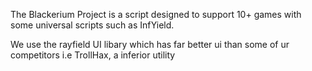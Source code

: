 The Blackerium Project is a script designed to support 10+ games with some universal scripts such as InfYield.

We use the rayfield UI libary which has far better ui than some of ur competitors i.e TrollHax, a inferior utility
